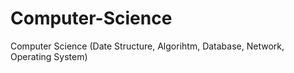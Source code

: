 # Computer-Science
Computer Science (Date Structure, Algorihtm, Database, Network, Operating System)
